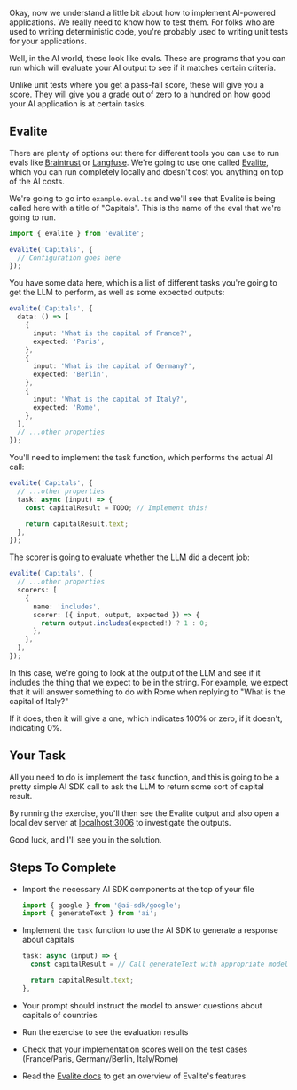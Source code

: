 Okay, now we understand a little bit about how to implement AI-powered applications. We really need to know how to test them. For folks who are used to writing deterministic code, you're probably used to writing unit tests for your applications.

Well, in the AI world, these look like evals. These are programs that you can run which will evaluate your AI output to see if it matches certain criteria.

Unlike unit tests where you get a pass-fail score, these will give you a score. They will give you a grade out of zero to a hundred on how good your AI application is at certain tasks.

## Evalite

There are plenty of options out there for different tools you can use to run evals like [Braintrust](https://www.braintrust.dev/) or [Langfuse](https://langfuse.com/). We're going to use one called [Evalite](https://evalite.dev), which you can run completely locally and doesn't cost you anything on top of the AI costs.

We're going to go into `example.eval.ts` and we'll see that Evalite is being called here with a title of "Capitals". This is the name of the eval that we're going to run.

```ts
import { evalite } from 'evalite';

evalite('Capitals', {
  // Configuration goes here
});
```

You have some data here, which is a list of different tasks you're going to get the LLM to perform, as well as some expected outputs:

```ts
evalite('Capitals', {
  data: () => [
    {
      input: 'What is the capital of France?',
      expected: 'Paris',
    },
    {
      input: 'What is the capital of Germany?',
      expected: 'Berlin',
    },
    {
      input: 'What is the capital of Italy?',
      expected: 'Rome',
    },
  ],
  // ...other properties
});
```

You'll need to implement the task function, which performs the actual AI call:

```ts
evalite('Capitals', {
  // ...other properties
  task: async (input) => {
    const capitalResult = TODO; // Implement this!

    return capitalResult.text;
  },
});
```

The scorer is going to evaluate whether the LLM did a decent job:

```ts
evalite('Capitals', {
  // ...other properties
  scorers: [
    {
      name: 'includes',
      scorer: ({ input, output, expected }) => {
        return output.includes(expected!) ? 1 : 0;
      },
    },
  ],
});
```

In this case, we're going to look at the output of the LLM and see if it includes the thing that we expect to be in the string. For example, we expect that it will answer something to do with Rome when replying to "What is the capital of Italy?"

If it does, then it will give a one, which indicates 100% or zero, if it doesn't, indicating 0%.

## Your Task

All you need to do is implement the task function, and this is going to be a pretty simple AI SDK call to ask the LLM to return some sort of capital result.

By running the exercise, you'll then see the Evalite output and also open a local dev server at [localhost:3006](http://localhost:3006) to investigate the outputs.

Good luck, and I'll see you in the solution.

## Steps To Complete

- Import the necessary AI SDK components at the top of your file

  ```ts
  import { google } from '@ai-sdk/google';
  import { generateText } from 'ai';
  ```

- Implement the `task` function to use the AI SDK to generate a response about capitals

  ```ts
  task: async (input) => {
    const capitalResult = // Call generateText with appropriate model and prompt

    return capitalResult.text;
  },
  ```

- Your prompt should instruct the model to answer questions about capitals of countries

- Run the exercise to see the evaluation results

- Check that your implementation scores well on the test cases (France/Paris, Germany/Berlin, Italy/Rome)

- Read the [Evalite docs](https://evalite.dev) to get an overview of Evalite's features
